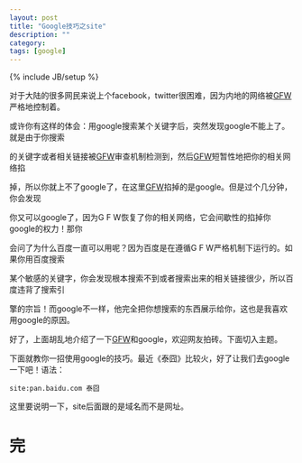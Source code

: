```yaml
---
layout: post
title: "Google技巧之site"
description: ""
category: 
tags: [google]
---
```

{% include JB/setup %}

对于大陆的很多网民来说上个facebook，twitter很困难，因为内地的网络被[GFW][1]严格地控制着。  

或许你有这样的体会：用google搜索某个关键字后，突然发现google不能上了。就是由于你搜索  

的关键字或者相关链接被[GFW][1]审查机制检测到，然后[GFW][1]短暂性地把你的相关网络掐  

掉，所以你就上不了google了，在这里[GFW][1]掐掉的是google。但是过个几分钟，你会发现

你又可以google了，因为G F W恢复了你的相关网络，它会间歇性的掐掉你google的权力！那你

会问了为什么百度一直可以用呢？因为百度是在遵循G F W严格机制下运行的。如果你用百度搜索

某个敏感的关键字，你会发现根本搜索不到或者搜索出来的相关链接很少，所以百度违背了搜索引

擎的宗旨！而google不一样，他完全把你想搜索的东西展示给你，这也是我喜欢用google的原因。

好了，上面胡乱地介绍了一下[GFW][1]和google，欢迎网友拍砖。下面切入主题。  

下面就教你一招使用google的技巧。最近《泰囧》比较火，好了让我们去google一下吧！语法：  

	site:pan.baidu.com 泰囧  

这里要说明一下，site后面跟的是域名而不是网址。

[1]: http://zh.wikipedia.org/zh/%E9%98%B2%E7%81%AB%E9%95%BF%E5%9F%8E  

完  
=

